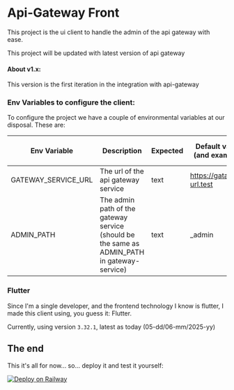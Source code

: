 # Api-Gateway Front

This project is the ui client to handle the admin of the api gateway with ease.

This project will be updated with latest version of api gateway

#### About v1.x:

This version is the first iteration in the integration with api-gateway

### Env Variables to configure the client:

To configure the project we have a couple of environmental variables at our disposal. These are:

| Env Variable        | Description                                                                                 | Expected | Default value (and example) | Added in version |
|---------------------|---------------------------------------------------------------------------------------------|----------|-----------------------------|------------------|
| GATEWAY_SERVICE_URL | The url of the api gateway service                                                          | text     | https://gataway-url.test    | 1.0.0            |
| ADMIN_PATH          | The admin path of the gateway service (should be the same as ADMIN_PATH in gateway-service) | text     | _admin                      | 1.0.0            |

### Flutter

Since I'm a single developer, and the frontend technology I know is flutter, I made this client using, you guess it:
Flutter.

Currently, using version `3.32.1`, latest as today (05-dd/06-mm/2025-yy)

## The end

This it's all for now... so... deploy it and test it yourself:

[![Deploy on Railway](https://railway.app/button.svg)](https://railway.app/template/IR4lVv?referralCode=6_5_ta)
